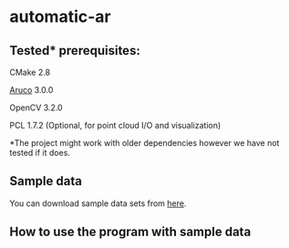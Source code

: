 # automatic-ar

## Tested* prerequisites:

CMake 2.8

[Aruco](https://www.uco.es/investiga/grupos/ava/node/26) 3.0.0 

OpenCV 3.2.0

PCL 1.7.2 (Optional, for point cloud I/O and visualization)

*The project might work with older dependencies however we have not tested if it does.

## Sample data
You can download sample data sets from [here](https://mega.nz/#F!riAgQY7J!7VbP7yOmsRKvFbkLtdUE1A).

## How to use the program with sample data


